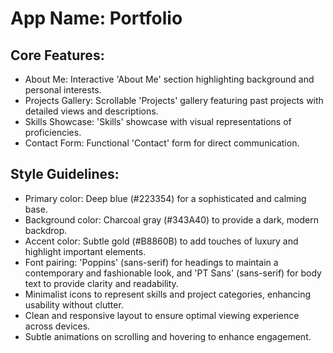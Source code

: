 # **App Name**: Portfolio

## Core Features:

- About Me: Interactive 'About Me' section highlighting background and personal interests.
- Projects Gallery: Scrollable 'Projects' gallery featuring past projects with detailed views and descriptions.
- Skills Showcase: 'Skills' showcase with visual representations of proficiencies.
- Contact Form: Functional 'Contact' form for direct communication.

## Style Guidelines:

- Primary color: Deep blue (#223354) for a sophisticated and calming base.
- Background color: Charcoal gray (#343A40) to provide a dark, modern backdrop.
- Accent color: Subtle gold (#B8860B) to add touches of luxury and highlight important elements.
- Font pairing: 'Poppins' (sans-serif) for headings to maintain a contemporary and fashionable look, and 'PT Sans' (sans-serif) for body text to provide clarity and readability.
- Minimalist icons to represent skills and project categories, enhancing usability without clutter.
- Clean and responsive layout to ensure optimal viewing experience across devices.
- Subtle animations on scrolling and hovering to enhance engagement.